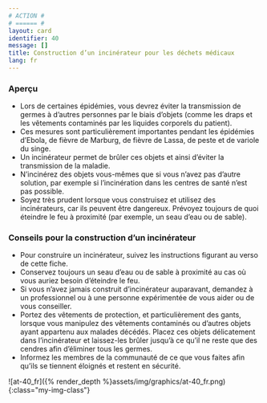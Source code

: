 ```yaml
---
# ACTION #
# ====== #
layout: card
identifier: 40
message: []
title: Construction d’un incinérateur pour les déchets médicaux
lang: fr
---
```


### Aperçu

- Lors de certaines épidémies, vous devrez éviter la transmission de germes à d’autres personnes par le biais d’objets (comme les draps et les vêtements contaminés par les liquides corporels du patient).
- Ces mesures sont particulièrement importantes pendant les épidémies d’Ebola<a class="crosslink" href="{% render_depth %}{% render_link disease|17 %}"><i class="fas fa-external-link-alt" aria-hidden="true"></i></a>, de fièvre de Marburg<a class="crosslink" href="{% render_depth %}{% render_link disease|19 %}"><i class="fas fa-external-link-alt" aria-hidden="true"></i></a>, de fièvre de Lassa<a class="crosslink" href="{% render_depth %}{% render_link disease|18 %}"><i class="fas fa-external-link-alt" aria-hidden="true"></i></a>, de peste<a class="crosslink" href="{% render_depth %}{% render_link disease|20 %}"><i class="fas fa-external-link-alt" aria-hidden="true"></i></a> et de variole du singe<a class="crosslink" href="{% render_depth %}{% render_link disease|25 %}"><i class="fas fa-external-link-alt" aria-hidden="true"></i></a>.
- Un incinérateur permet de brûler ces objets et ainsi d’éviter la transmission de la maladie.
- N’incinérez des objets vous-mêmes que si vous n’avez pas d’autre solution, par exemple si l’incinération dans les centres de santé n’est pas possible.
- Soyez très prudent lorsque vous construisez et utilisez des incinérateurs, car ils peuvent être dangereux. Prévoyez toujours de quoi éteindre le feu à proximité (par exemple, un seau d’eau ou de sable).

### Conseils pour la construction d’un incinérateur

- Pour construire un incinérateur, suivez les instructions figurant au verso de cette fiche.
- Conservez toujours un seau d’eau ou de sable à proximité au cas où vous auriez besoin d’éteindre le feu.
- Si vous n’avez jamais construit d’incinérateur auparavant, demandez à un professionnel ou à une personne expérimentée de vous aider ou de vous conseiller.
- Portez des vêtements de protection, et particulièrement des gants, lorsque vous manipulez des vêtements contaminés ou d’autres objets ayant appartenu aux malades décédés. Placez ces objets délicatement dans l’incinérateur et laissez-les brûler jusqu’à ce qu’il ne reste que des cendres afin d’éliminer tous les germes.
- Informez les membres de la communauté de ce que vous faites afin qu’ils se tiennent éloignés et restent en sécurité.

![at-40_fr]({% render_depth %}assets/img/graphics/at-40_fr.png){:class="my-img-class"}
